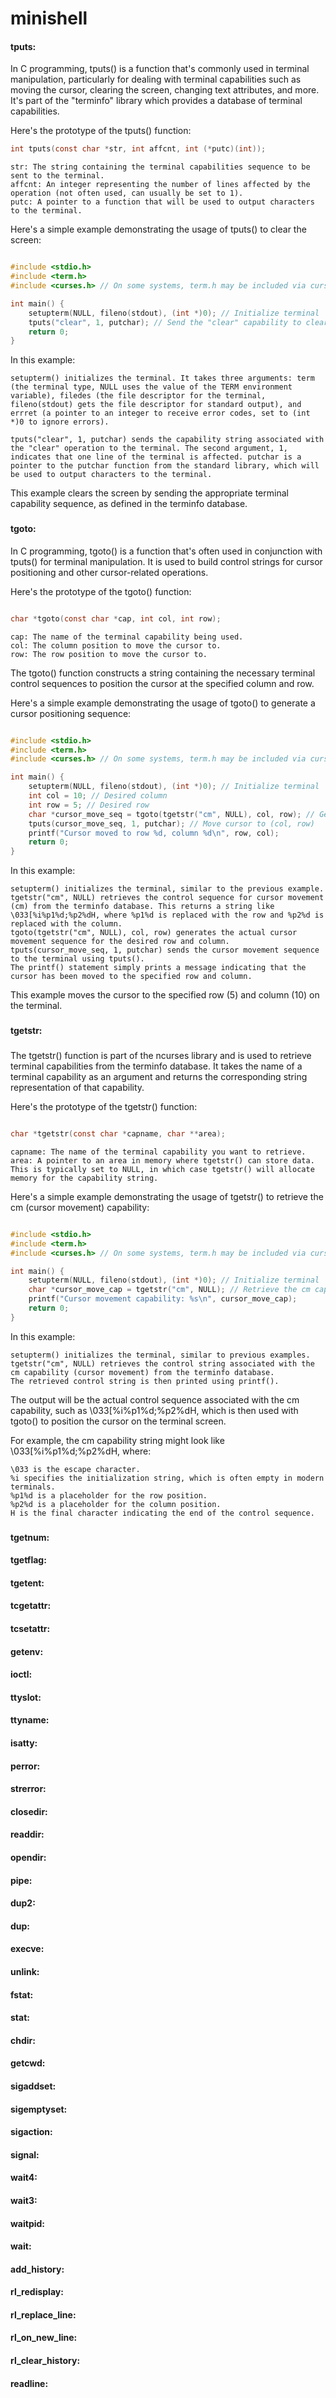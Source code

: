 # minishell

#### tputs:

In C programming, tputs() is a function that's commonly used in terminal manipulation, particularly for dealing with terminal capabilities such as moving the cursor, clearing the screen, changing text attributes, and more. It's part of the "terminfo" library which provides a database of terminal capabilities.

Here's the prototype of the tputs() function:

```c
int tputs(const char *str, int affcnt, int (*putc)(int));
```

    str: The string containing the terminal capabilities sequence to be sent to the terminal.
    affcnt: An integer representing the number of lines affected by the operation (not often used, can usually be set to 1).
    putc: A pointer to a function that will be used to output characters to the terminal.

Here's a simple example demonstrating the usage of tputs() to clear the screen:

```c

#include <stdio.h>
#include <term.h>
#include <curses.h> // On some systems, term.h may be included via curses.h

int main() {
    setupterm(NULL, fileno(stdout), (int *)0); // Initialize terminal
    tputs("clear", 1, putchar); // Send the "clear" capability to clear the screen
    return 0;
}
```

In this example:

    setupterm() initializes the terminal. It takes three arguments: term (the terminal type, NULL uses the value of the TERM environment variable), filedes (the file descriptor for the terminal, fileno(stdout) gets the file descriptor for standard output), and errret (a pointer to an integer to receive error codes, set to (int *)0 to ignore errors).

    tputs("clear", 1, putchar) sends the capability string associated with the "clear" operation to the terminal. The second argument, 1, indicates that one line of the terminal is affected. putchar is a pointer to the putchar function from the standard library, which will be used to output characters to the terminal.

This example clears the screen by sending the appropriate terminal capability sequence, as defined in the terminfo database.
###

#### tgoto:

In C programming, tgoto() is a function that's often used in conjunction with tputs() for terminal manipulation. It is used to build control strings for cursor positioning and other cursor-related operations.

Here's the prototype of the tgoto() function:

```c

char *tgoto(const char *cap, int col, int row);
```
    cap: The name of the terminal capability being used.
    col: The column position to move the cursor to.
    row: The row position to move the cursor to.

The tgoto() function constructs a string containing the necessary terminal control sequences to position the cursor at the specified column and row.

Here's a simple example demonstrating the usage of tgoto() to generate a cursor positioning sequence:

```c

#include <stdio.h>
#include <term.h>
#include <curses.h> // On some systems, term.h may be included via curses.h

int main() {
    setupterm(NULL, fileno(stdout), (int *)0); // Initialize terminal
    int col = 10; // Desired column
    int row = 5; // Desired row
    char *cursor_move_seq = tgoto(tgetstr("cm", NULL), col, row); // Get cursor movement sequence
    tputs(cursor_move_seq, 1, putchar); // Move cursor to (col, row)
    printf("Cursor moved to row %d, column %d\n", row, col);
    return 0;
}
```

In this example:

    setupterm() initializes the terminal, similar to the previous example.
    tgetstr("cm", NULL) retrieves the control sequence for cursor movement (cm) from the terminfo database. This returns a string like \033[%i%p1%d;%p2%dH, where %p1%d is replaced with the row and %p2%d is replaced with the column.
    tgoto(tgetstr("cm", NULL), col, row) generates the actual cursor movement sequence for the desired row and column.
    tputs(cursor_move_seq, 1, putchar) sends the cursor movement sequence to the terminal using tputs().
    The printf() statement simply prints a message indicating that the cursor has been moved to the specified row and column.

This example moves the cursor to the specified row (5) and column (10) on the terminal.
###
###
###
#### tgetstr:
###
The tgetstr() function is part of the ncurses library and is used to retrieve terminal capabilities from the terminfo database. It takes the name of a terminal capability as an argument and returns the corresponding string representation of that capability.

Here's the prototype of the tgetstr() function:

```c

char *tgetstr(const char *capname, char **area);
```
    capname: The name of the terminal capability you want to retrieve.
    area: A pointer to an area in memory where tgetstr() can store data. This is typically set to NULL, in which case tgetstr() will allocate memory for the capability string.

Here's a simple example demonstrating the usage of tgetstr() to retrieve the cm (cursor movement) capability:

```c

#include <stdio.h>
#include <term.h>
#include <curses.h> // On some systems, term.h may be included via curses.h

int main() {
    setupterm(NULL, fileno(stdout), (int *)0); // Initialize terminal
    char *cursor_move_cap = tgetstr("cm", NULL); // Retrieve the cm capability
    printf("Cursor movement capability: %s\n", cursor_move_cap);
    return 0;
}
```
In this example:

    setupterm() initializes the terminal, similar to previous examples.
    tgetstr("cm", NULL) retrieves the control string associated with the cm capability (cursor movement) from the terminfo database.
    The retrieved control string is then printed using printf().

The output will be the actual control sequence associated with the cm capability, such as \033[%i%p1%d;%p2%dH, which is then used with tgoto() to position the cursor on the terminal screen.

For example, the cm capability string might look like \033[%i%p1%d;%p2%dH, where:

    \033 is the escape character.
    %i specifies the initialization string, which is often empty in modern terminals.
    %p1%d is a placeholder for the row position.
    %p2%d is a placeholder for the column position.
    H is the final character indicating the end of the control sequence.
###
###
###
###
#### tgetnum:
#### tgetflag:
#### tgetent:
#### tcgetattr:
#### tcsetattr:
#### getenv:
#### ioctl:
#### ttyslot:
#### ttyname:
#### isatty:
#### perror:
#### strerror:
#### closedir:
#### readdir:
#### opendir:
#### pipe:
#### dup2:
#### dup:
#### execve:
#### unlink:
#### fstat:
#### stat:
#### chdir:
#### getcwd:
#### sigaddset:
#### sigemptyset:
#### sigaction:
#### signal:
#### wait4:
#### wait3:
#### waitpid:
#### wait:
#### add_history:
#### rl_redisplay:
#### rl_replace_line:
#### rl_on_new_line:
#### rl_clear_history:
#### readline:
